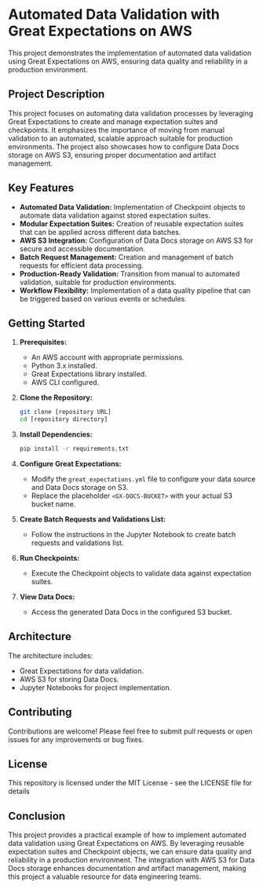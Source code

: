# Automated Data Validation with Great Expectations on AWS

This project demonstrates the implementation of automated data validation using Great Expectations on AWS, ensuring data quality and reliability in a production environment.

## Project Description

This project focuses on automating data validation processes by leveraging Great Expectations to create and manage expectation suites and checkpoints. It emphasizes the importance of moving from manual validation to an automated, scalable approach suitable for production environments. The project also showcases how to configure Data Docs storage on AWS S3, ensuring proper documentation and artifact management.

## Key Features

* **Automated Data Validation:** Implementation of Checkpoint objects to automate data validation against stored expectation suites.
* **Modular Expectation Suites:** Creation of reusable expectation suites that can be applied across different data batches.
* **AWS S3 Integration:** Configuration of Data Docs storage on AWS S3 for secure and accessible documentation.
* **Batch Request Management:** Creation and management of batch requests for efficient data processing.
* **Production-Ready Validation:** Transition from manual to automated validation, suitable for production environments.
* **Workflow Flexibility:** Implementation of a data quality pipeline that can be triggered based on various events or schedules.

## Getting Started

1.  **Prerequisites:**
    * An AWS account with appropriate permissions.
    * Python 3.x installed.
    * Great Expectations library installed.
    * AWS CLI configured.

2.  **Clone the Repository:**

    ```bash
    git clone [repository URL]
    cd [repository directory]
    ```

3.  **Install Dependencies:**

    ```bash
    pip install -r requirements.txt
    ```

4.  **Configure Great Expectations:**
    * Modify the `great_expectations.yml` file to configure your data source and Data Docs storage on S3.
    * Replace the placeholder `<GX-DOCS-BUCKET>` with your actual S3 bucket name.

5.  **Create Batch Requests and Validations List:**
    * Follow the instructions in the Jupyter Notebook to create batch requests and validations list.

6.  **Run Checkpoints:**
    * Execute the Checkpoint objects to validate data against expectation suites.

7.  **View Data Docs:**
    * Access the generated Data Docs in the configured S3 bucket.

## Architecture

The architecture includes:

* Great Expectations for data validation.
* AWS S3 for storing Data Docs.
* Jupyter Notebooks for project implementation.

## Contributing

Contributions are welcome! Please feel free to submit pull requests or open issues for any improvements or bug fixes.

## License

This repository is licensed under the MIT License - see the LICENSE file for details

## Conclusion

This project provides a practical example of how to implement automated data validation using Great Expectations on AWS. By leveraging reusable expectation suites and Checkpoint objects, we can ensure data quality and reliability in a production environment. The integration with AWS S3 for Data Docs storage enhances documentation and artifact management, making this project a valuable resource for data engineering teams.